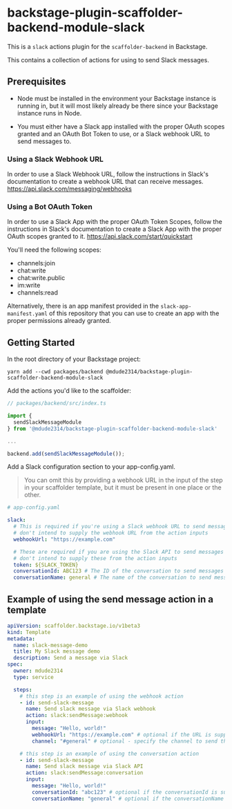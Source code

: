 # backstage-plugin-scaffolder-backend-module-slack

This is a `slack` actions plugin for the `scaffolder-backend` in Backstage.

This contains a collection of actions for using to send Slack messages.

## Prerequisites

- Node must be installed in the environment your Backstage instance is running in, but it will most likely already be there since your Backstage instance runs in Node.

- You must either have a Slack app installed with the proper OAuth scopes granted and an OAuth Bot Token to use, or a Slack webhook URL to send messages to.

### Using a Slack Webhook URL

In order to use a Slack Webhook URL, follow the instructions in Slack's documentation to create a webhook URL that can receive messages. https://api.slack.com/messaging/webhooks

### Using a Bot OAuth Token

In order to use a Slack App with the proper OAuth Token Scopes, follow the instructions in Slack's documentation to create a Slack App with the proper OAuth scopes granted to it. https://api.slack.com/start/quickstart

You'll need the following scopes:

- channels:join
- chat:write
- chat:write.public
- im:write
- channels:read

Alternatively, there is an app manifest provided in the `slack-app-manifest.yaml` of this repository that you can use to create an app with the proper permissions already granted.

## Getting Started

In the root directory of your Backstage project:

```shell
yarn add --cwd packages/backend @mdude2314/backstage-plugin-scaffolder-backend-module-slack
```

Add the actions you'd like to the scaffolder:

```typescript
// packages/backend/src/index.ts

import {
  sendSlackMessageModule
} from '@mdude2314/backstage-plugin-scaffolder-backend-module-slack'

...

backend.add(sendSlackMessageModule());

```

Add a Slack configuration section to your app-config.yaml.

> You can omit this by providing a webhook URL in the input of the step in your scaffolder template, but it must be present in one place or the other.

```yaml
# app-config.yaml

slack:
  # This is required if you're using a Slack webhook URL to send messages and you
  # don't intend to supply the webhook URL from the action inputs
  webhookUrl: "https://example.com"

  # These are required if you are using the Slack API to send messages and you
  # don't intend to supply these from the action inputs
  token: ${SLACK_TOKEN}
  conversationId: ABC123 # The ID of the conversation to send messages to. Either this or the conversationName are required here if you don't intend to supply either from the action inputs
  conversationName: general # The name of the conversation to send messages to. Either this or the conversationId are rqeuired here if you don't intend to supply either from the action inputs
```

## Example of using the send message action in a template

```yaml
apiVersion: scaffolder.backstage.io/v1beta3
kind: Template
metadata:
  name: slack-message-demo
  title: My Slack message demo
  description: Send a message via Slack
spec:
  owner: mdude2314
  type: service

  steps:
    # this step is an example of using the webhook action
    - id: send-slack-message
      name: Send slack message via Slack webhook
      action: slack:sendMessage:webhook
      input:
        message: "Hello, world!"
        webhookUrl: "https://example.com" # optional if the URL is supplied in the app-config.yaml
        channel: "#general" # optional - specify the channel to send the message to (can be channel name like #general or channel ID)

    # this step is an example of using the conversation action
    - id: send-slack-message
      name: Send slack message via Slack API
      action: slack:sendMessage:conversation
      input:
        message: "Hello, world!"
        conversationId: "abc123" # optional if the conversationId is supplied in the app-config.yaml, or the conversationName is supplied at all
        conversationName: "general" # optional if the conversationName is supplied in the app-config.yaml, or the conversationId is supplied at all
```
